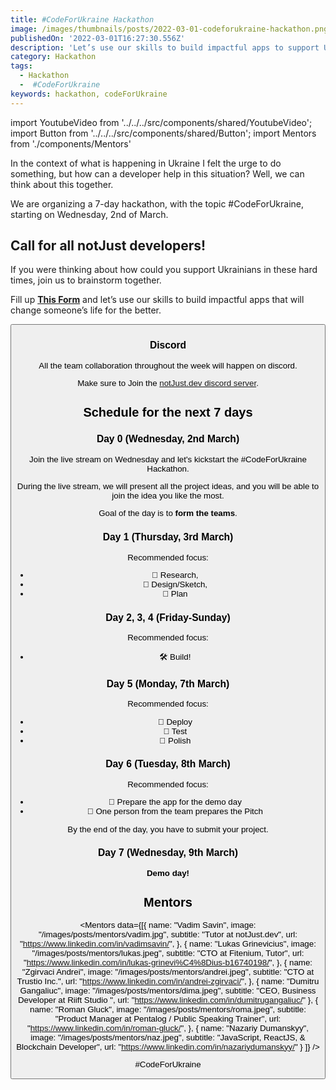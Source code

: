 ```yaml
---
title: #CodeForUkraine Hackathon
image: /images/thumbnails/posts/2022-03-01-codeforukraine-hackathon.png
publishedOn: '2022-03-01T16:27:30.556Z'
description: 'Let’s use our skills to build impactful apps to support Ukrainians in these hard times.'
category: Hackathon
tags:
  - Hackathon
  -  #CodeForUkraine
keywords: hackathon, codeForUkraine
---
```


import YoutubeVideo from '../../../src/components/shared/YoutubeVideo';
import Button from '../../../src/components/shared/Button';
import Mentors from './components/Mentors'

In the context of what is happening in Ukraine I felt the urge to do something, but how can a developer help in this situation? Well, we can think about this together.

We are organizing a 7-day hackathon, with the topic #CodeForUkraine, starting on Wednesday, 2nd of March.

## Call for all notJust developers!

If you were thinking about how could you support Ukrainians in these hard times, join us to brainstorm together.

Fill up **[This Form](https://forms.gle/Ne2SuzvAp1X2NLFj7)** and let’s use our skills to build impactful apps that will change someone’s life for the better.

<Button title="Register to participate" href="https://forms.gle/Ne2SuzvAp1X2NLFj7" target="_blank" />

### Discord

All the team collaboration throughout the week will happen on discord.

Make sure to Join the [notJust.dev discord server](https://discord.gg/VpURUN2).

## Schedule for the next 7 days

### Day 0 (Wednesday, 2nd March)

Join the live stream on Wednesday and let's kickstart the #CodeForUkraine Hackathon.

During the live stream, we will present all the project ideas, and you will be able to join the idea you like the most.

Goal of the day is to **form the teams**.

<YoutubeVideo id="wK4sELIitkU" />

### Day 1 (Thursday, 3rd March)

Recommended focus:

- 📜 Research,
- 📌 Design/Sketch,
- 📐 Plan

### Day 2, 3, 4 (Friday-Sunday)

Recommended focus:

- 🛠️ Build!

### Day 5 (Monday, 7th March)

Recommended focus:

- 🚀 Deploy
- 🔨 Test
- 💅 Polish

### Day 6 (Tuesday, 8th March)

Recommended focus:

- 💅 Prepare the app for the demo day
- 🤹 One person from the team prepares the Pitch

By the end of the day, you have to submit your project.

### Day 7 (Wednesday, 9th March)

**Demo day!**

## Mentors

<Mentors
data={[{
name: "Vadim Savin",
image: "/images/posts/mentors/vadim.jpg",
subtitle: "Tutor at notJust.dev",
url: "https://www.linkedin.com/in/vadimsavin/",
}, {
name: "Lukas Grinevicius",
image: "/images/posts/mentors/lukas.jpeg",
subtitle: "CTO at Fitenium, Tutor",
url: "https://www.linkedin.com/in/lukas-grinevi%C4%8Dius-b16740198/",
}, {
name: "Zgirvaci Andrei",
image: "/images/posts/mentors/andrei.jpeg",
subtitle: "CTO at Trustio Inc.",
url: "https://www.linkedin.com/in/andrei-zgirvaci/",
}, {
name: "Dumitru Gangaliuc",
image: "/images/posts/mentors/dima.jpeg",
subtitle: "CEO, Business Developer at Riift Studio ",
url: "https://www.linkedin.com/in/dumitrugangaliuc/"
}, {
name: "Roman Gluck",
image: "/images/posts/mentors/roma.jpeg",
subtitle: "Product Manager at Pentalog / Public Speaking Trainer",
url: "https://www.linkedin.com/in/roman-gluck/",
}, {
name: "Nazariy Dumanskyy",
image: "/images/posts/mentors/naz.jpeg",
subtitle: "JavaScript, ReactJS, & Blockchain Developer",
url: "https://www.linkedin.com/in/nazariydumanskyy/"
}
]} />

#CodeForUkraine
